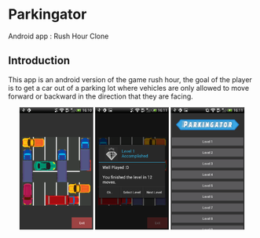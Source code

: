 # Parkingator
Android app : Rush Hour Clone  
## Introduction 
This app is an android version of the game rush hour, the goal of the player is to get a car out of a parking lot where vehicles are only allowed to move forward or backward in the direction that they are facing.
<p align="center">
    <img src="https://raw.githubusercontent.com/gualt1995/Parkingator/master/Screens/Screenshot_2018-09-29-16-10-54.png" width="150" title="">
    <img src="https://raw.githubusercontent.com/gualt1995/Parkingator/master/Screens/Screenshot_2018-09-29-16-11-20.png" width="150" title="">   
    <img src="https://raw.githubusercontent.com/gualt1995/Parkingator/master/Screens/Screenshot_2018-09-29-16-11-46.png" width="150" title="">   
</p>
